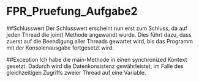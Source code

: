 # FPR_Pruefung_Aufgabe2
##Schlusswert
Der Schlusswert erscheint nun erst zum Schluss, da auf jeden Thread die join() Methode angewandt wurde.
Dies führt dazu, dass zuerst auf die Beendigung aller Threads gewartet wird, bis das Programm mit der Konsolenausgabe fortgesetzt wird.

##Exception
Ich habe die main-Methode in einen synchronized Kontext gesetzt. Dadurch wird die Datenkonsistenz gewährleistet, im Falle des 
gleichzeitigen Zugriffs zweier Thread auf eine Variable.